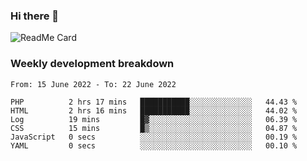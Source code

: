 ### Hi there 👋

<!--
**itzcy/itzcy** is a ✨ _special_ ✨ repository because its `README.md` (this file) appears on your GitHub profile.

Here are some ideas to get you started:

- 🔭 I’m currently working on ...
- 🌱 I’m currently learning ...
- 👯 I’m looking to collaborate on ...
- 🤔 I’m looking for help with ...
- 💬 Ask me about ...
- 📫 How to reach me: ...
- 😄 Pronouns: ...
- ⚡ Fun fact: ...
-->
![ReadMe Card](https://github-readme-stats.vercel.app/api?username=itzcy&show_icons=true&title_color=2d3198&icon_color=797cb8&text_color=24292e&bg_color=f6f8fa)

### Weekly development breakdown
<!--START_SECTION:waka-->

```text
From: 15 June 2022 - To: 22 June 2022

PHP          2 hrs 17 mins   ███████████░░░░░░░░░░░░░░   44.43 %
HTML         2 hrs 16 mins   ███████████░░░░░░░░░░░░░░   44.02 %
Log          19 mins         █▓░░░░░░░░░░░░░░░░░░░░░░░   06.39 %
CSS          15 mins         █▒░░░░░░░░░░░░░░░░░░░░░░░   04.87 %
JavaScript   0 secs          ░░░░░░░░░░░░░░░░░░░░░░░░░   00.19 %
YAML         0 secs          ░░░░░░░░░░░░░░░░░░░░░░░░░   00.10 %
```

<!--END_SECTION:waka-->
